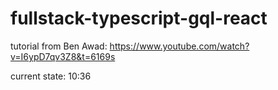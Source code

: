 # fullstack-typescript-gql-react

tutorial from Ben Awad: https://www.youtube.com/watch?v=I6ypD7qv3Z8&t=6169s

current state: 10:36
